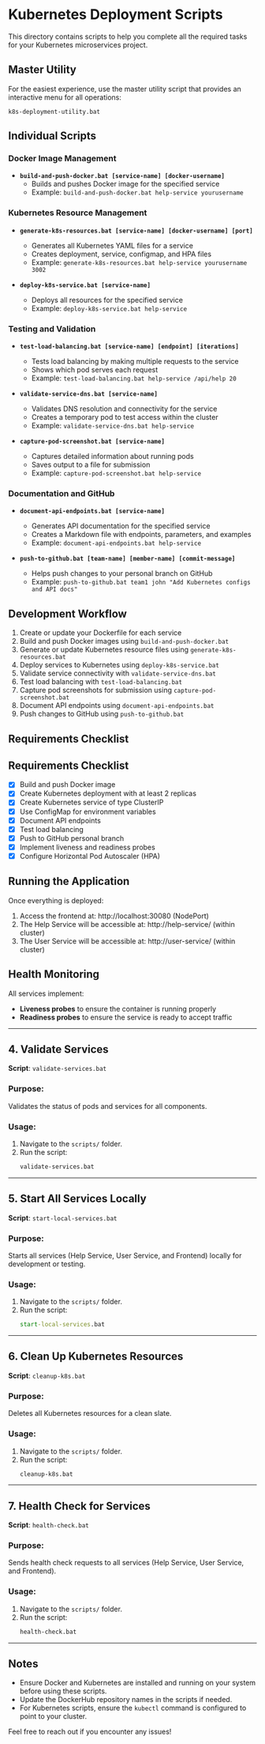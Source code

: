 # Kubernetes Deployment Scripts

This directory contains scripts to help you complete all the required tasks for your Kubernetes microservices project.

## Master Utility

For the easiest experience, use the master utility script that provides an interactive menu for all operations:

```
k8s-deployment-utility.bat
```

## Individual Scripts

### Docker Image Management

- **`build-and-push-docker.bat [service-name] [docker-username]`**
  - Builds and pushes Docker image for the specified service
  - Example: `build-and-push-docker.bat help-service yourusername`
### Kubernetes Resource Management

- **`generate-k8s-resources.bat [service-name] [docker-username] [port]`**
  - Generates all Kubernetes YAML files for a service
  - Creates deployment, service, configmap, and HPA files
  - Example: `generate-k8s-resources.bat help-service yourusername 3002`

- **`deploy-k8s-service.bat [service-name]`**
  - Deploys all resources for the specified service
  - Example: `deploy-k8s-service.bat help-service`

### Testing and Validation

- **`test-load-balancing.bat [service-name] [endpoint] [iterations]`**
  - Tests load balancing by making multiple requests to the service
  - Shows which pod serves each request
  - Example: `test-load-balancing.bat help-service /api/help 20`

- **`validate-service-dns.bat [service-name]`**
  - Validates DNS resolution and connectivity for the service
  - Creates a temporary pod to test access within the cluster
  - Example: `validate-service-dns.bat help-service`

- **`capture-pod-screenshot.bat [service-name]`**
  - Captures detailed information about running pods
  - Saves output to a file for submission
  - Example: `capture-pod-screenshot.bat help-service`

### Documentation and GitHub

- **`document-api-endpoints.bat [service-name]`**
  - Generates API documentation for the specified service
  - Creates a Markdown file with endpoints, parameters, and examples
  - Example: `document-api-endpoints.bat help-service`

- **`push-to-github.bat [team-name] [member-name] [commit-message]`**
  - Helps push changes to your personal branch on GitHub
  - Example: `push-to-github.bat team1 john "Add Kubernetes configs and API docs"`

## Development Workflow

1. Create or update your Dockerfile for each service
2. Build and push Docker images using `build-and-push-docker.bat`
3. Generate or update Kubernetes resource files using `generate-k8s-resources.bat`
4. Deploy services to Kubernetes using `deploy-k8s-service.bat`
5. Validate service connectivity with `validate-service-dns.bat`
6. Test load balancing with `test-load-balancing.bat`
7. Capture pod screenshots for submission using `capture-pod-screenshot.bat`
8. Document API endpoints using `document-api-endpoints.bat`
9. Push changes to GitHub using `push-to-github.bat`

## Requirements Checklist

## Requirements Checklist

- [x] Build and push Docker image
- [x] Create Kubernetes deployment with at least 2 replicas
- [x] Create Kubernetes service of type ClusterIP
- [x] Use ConfigMap for environment variables
- [x] Document API endpoints
- [x] Test load balancing
- [x] Push to GitHub personal branch
- [x] Implement liveness and readiness probes
- [x] Configure Horizontal Pod Autoscaler (HPA)

## Running the Application

Once everything is deployed:

1. Access the frontend at: http://localhost:30080 (NodePort)
2. The Help Service will be accessible at: http://help-service/ (within cluster)
3. The User Service will be accessible at: http://user-service/ (within cluster)

## Health Monitoring

All services implement:
- **Liveness probes** to ensure the container is running properly
- **Readiness probes** to ensure the service is ready to accept traffic


---

## **4. Validate Services**
**Script**: `validate-services.bat`

### **Purpose**:
Validates the status of pods and services for all components.

### **Usage**:
1. Navigate to the `scripts/` folder.
2. Run the script:
   ```cmd
   validate-services.bat
   ```

---

## **5. Start All Services Locally**
**Script**: `start-local-services.bat`

### **Purpose**:
Starts all services (Help Service, User Service, and Frontend) locally for development or testing.

### **Usage**:
1. Navigate to the `scripts/` folder.
2. Run the script:
   ```cmd
   start-local-services.bat
   ```

---

## **6. Clean Up Kubernetes Resources**
**Script**: `cleanup-k8s.bat`

### **Purpose**:
Deletes all Kubernetes resources for a clean slate.

### **Usage**:
1. Navigate to the `scripts/` folder.
2. Run the script:
   ```cmd
   cleanup-k8s.bat
   ```

---

## **7. Health Check for Services**
**Script**: `health-check.bat`

### **Purpose**:
Sends health check requests to all services (Help Service, User Service, and Frontend).

### **Usage**:
1. Navigate to the `scripts/` folder.
2. Run the script:
   ```cmd
   health-check.bat
   ```

---

## Notes
- Ensure Docker and Kubernetes are installed and running on your system before using these scripts.
- Update the DockerHub repository names in the scripts if needed.
- For Kubernetes scripts, ensure the `kubectl` command is configured to point to your cluster.

Feel free to reach out if you encounter any issues!
